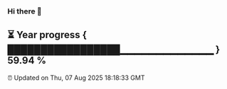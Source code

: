 ### Hi there 👋
⏳ Year progress { █████████████████▁▁▁▁▁▁▁▁▁▁▁▁▁ } 59.94 %
---
⏰ Updated on Thu, 07 Aug 2025 18:18:33 GMT

